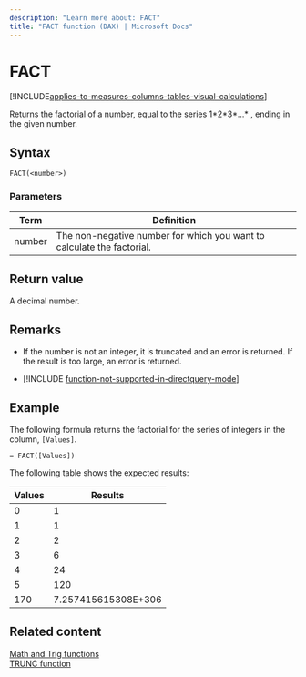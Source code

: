 ```yaml
---
description: "Learn more about: FACT"
title: "FACT function (DAX) | Microsoft Docs"
---
```

# FACT

[!INCLUDE[applies-to-measures-columns-tables-visual-calculations](includes/applies-to-measures-columns-tables-visual-calculations.md)]

Returns the factorial of a number, equal to the series 1*2\*3\*...\* , ending in the given number.  
  
## Syntax  
  
```dax
FACT(<number>)  
```
  
### Parameters  
  
|Term|Definition|  
|--------|--------------|  
|number|The non-negative number for which you want to calculate the factorial.|  
  
## Return value

A decimal number.  
  
## Remarks

- If the number is not an integer, it is truncated and an error is returned. If the result is too large, an error is returned.  

- [!INCLUDE [function-not-supported-in-directquery-mode](includes/function-not-supported-in-directquery-mode.md)]
  
## Example

The following formula returns the factorial for the series of integers in the column, `[Values]`.  
  
```dax
= FACT([Values])  
```

The following table shows the expected results:  
  
|Values|Results|  
|----------|-----------|  
|0|1|  
|1|1|  
|2|2|  
|3|6|  
|4|24|  
|5|120|  
|170|7.257415615308E+306|  
  
## Related content

[Math and Trig functions](math-and-trig-functions-dax.md)  
[TRUNC function](trunc-function-dax.md)  
